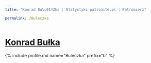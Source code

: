 ```yaml
---
title: "Konrad Bu\u0142ka | Statystyki patronite.pl | Patromierz"

permalink: /Buleczka
---
```


# [Konrad Bułka](https://patronite.pl/Buleczka)

{% include profile.md name="Buleczka" prefix="b" %}

